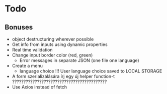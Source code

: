 # Todo

## Bonuses

- object destructuring wherever possible
- Get info from inputs using dynamic properties
- Real time validation
- Change input border color (red, green)
  - Error messages in separate JSON (one file one language)
- Create a menu
  - language choice !!! User language choice saved to LOCAL STORAGE
- A form szerializálására írj egy új helper function-t ??????????????????????????????????????????
- Use Axios instead of fetch
